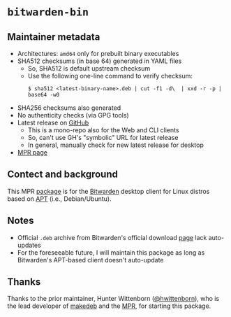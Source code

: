 # `bitwarden-bin`

## Maintainer metadata
* Architectures: `amd64` only for prebuilt binary executables
* SHA512 checksums (in base 64) generated in YAML files
    * So, SHA512 is default upstream checksum
    * Use the following one-line command to verify checksum:
      ```
      $ sha512 <latest-binary-name>.deb | cut -f1 -d\  | xxd -r -p | base64 -w0
      ```
* SHA256 checksums also generated
* No authenticity checks (via GPG tools)
* Latest release on [GitHub](https://github.com/bitwarden/clients/releases)
    * This is a mono-repo also for the Web and CLI clients
    * So, can't use GH's "symbolic" URL for latest release
    * In general, manually check for new latest release for desktop
* [MPR page](https://mpr.makedeb.org/packages/bitwarden-bin)

## Contect and background
This MPR [package](https://mpr.makedeb.org/packages/bitwarden-bin) is for the
[Bitwarden](https://en.wikipedia.org/wiki/Bitwarden) desktop client for Linux
distros based on [APT](https://en.wikipedia.org/wiki/APT_(software)) (i.e.,
Debian/Ubuntu).

## Notes
* Official `.deb` archive from Bitwarden's official download [page](https://bitwarden.com/download/) lack auto-updates
* For the foreseeable future, I will maintain this package as long as Bitwarden's APT-based client doesn't auto-update

## Thanks
Thanks to the prior maintainer, Hunter Wittenborn ([@hwittenborn](https://github.com/hwittenborn)),
who is the lead developer of [makedeb](https://www.makedeb.org/) and the [MPR](https://mpr.makedeb.org/),
for starting this package.

